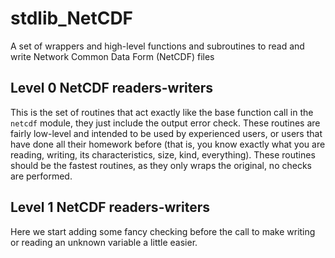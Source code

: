 # stdlib_NetCDF
A set of wrappers and high-level functions and subroutines to read and write Network Common Data Form (NetCDF) files


## Level 0 NetCDF readers-writers
This is the set of routines that act exactly like the base function call in the `netcdf` module, they just include the output error check. These routines are fairly low-level and intended to be used by experienced users, or users that have done all their homework before (that is, you know exactly what you are reading, writing, its characteristics, size, kind, everything). These routines should be the fastest routines, as they only wraps the original, no checks are performed. 

## Level 1 NetCDF readers-writers
Here we start adding some fancy checking before the call to make writing or reading an unknown variable a little easier.
